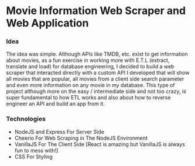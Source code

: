 # Movie Information Web Scraper and Web Application

### Idea

The idea was simple. Although APIs like TMDB, etc. exist to get information about movies, as a fun exercise in working more with E.T.L (extract, translate and load) for database engineering, I decided to build a web scraper that interacted directly with a custom API I developed that will show all movies that are popular, all movies from a client side search parameter and even more information on any movie in my database. This type of project although more on the easy / intermediate side and not too crazy, is super fundamental to how ETL works and also about how to reverse engineer an API and build an app from it.

### Technologies

- NodeJS and Express For Server Side
- Cheerio For Web Scraping in The NodeJS Environment
- VanillaJS For The Client Side [React is amazing but VanillaJS is always fun to mess with!]
- CSS For Styling
